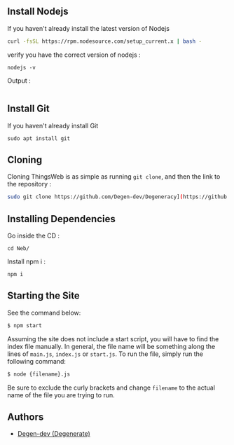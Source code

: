 ## Install Nodejs
If you haven't already install the latest version of Nodejs
```sh
curl -fsSL https://rpm.nodesource.com/setup_current.x | bash -
```
verify you have the correct version of nodejs :
```
nodejs -v
```
Output :
```

```
## Install Git
If you haven't already install Git
```
sudo apt install git
```
## Cloning
Cloning ThingsWeb is as simple as running `git clone`, and then the link to the repository :
```sh
sudo git clone https://github.com/Degen-dev/Degeneracy](https://github.com/Darkness-Organization/Neb)
```
## Installing Dependencies
Go inside the CD :
```
cd Neb/
```
Install npm i :
```
npm i
```
## Starting the Site
See the command below:
```sh
$ npm start
```

Assuming the site does not include a start script, you will have to find the index file manually. In general, the file name will be something along the lines of `main.js`, `index.js` or `start.js`. To run the file, simply run the following command:
```sh
$ node {filename}.js
```

Be sure to exclude the curly brackets and change `filename` to the actual name of the file you are trying to run.

## Authors
- [Degen-dev (Degenerate)](https://github.com/Degen-dev)
